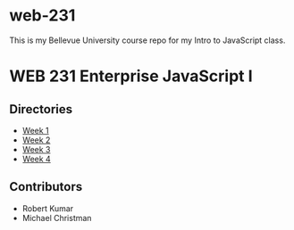 # web-231
This is my Bellevue University course repo for my Intro to JavaScript class.
<h1>WEB 231 Enterprise JavaScript I</h1>
<h2>Directories</h2>
<ul>
  <li><a href="https://michaelchristman1999.github.io/web-231/week-1/">Week 1</a></li>
  <li><a href="https://michaelchristman1999.github.io/web-231/week-2/">Week 2</a></li>
  <li><a href="https://michaelchristman1999.github.io/web-231/week-3/">Week 3</a></li>
  <li><a href="https://michaelchristman1999.github.io/web-231/week-4/">Week 4</a></li>
 </ul>
<h2>Contributors</h2>
<ul>
  <li>Robert Kumar</li>
  <li>Michael Christman</li>
 </ul>
